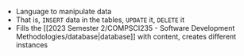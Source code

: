- Language to manipulate data
- That is, `INSERT` data in the tables, `UPDATE` it, `DELETE` it
- Fills the [[2023 Semester 2/COMPSCI235 - Software Development Methodologies/database|database]] with content, creates different instances